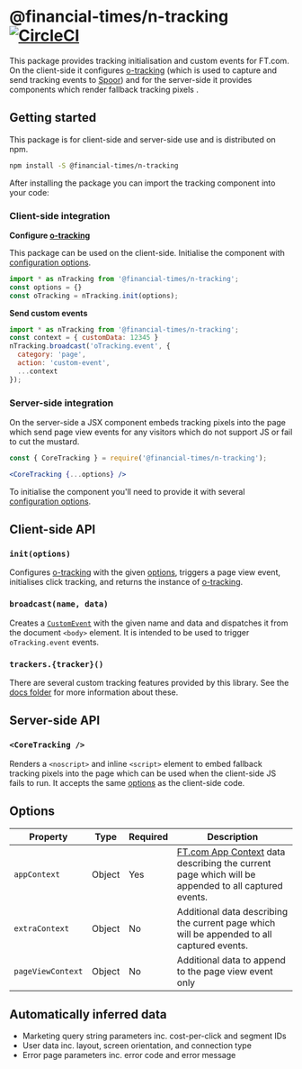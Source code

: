 # @financial-times/n-tracking [![CircleCI](https://circleci.com/gh/Financial-Times/n-tracking/tree/master.svg?style=svg)](https://circleci.com/gh/Financial-Times/n-tracking/tree/master)

This package provides tracking initialisation and custom events for FT.com. On the client-side it configures [o-tracking] (which is used to capture and send tracking events to [Spoor]) and for the server-side it provides components which render fallback tracking pixels .

[o-tracking]: https://github.com/Financial-Times/o-tracking
[Spoor]: https://spoor-docs.herokuapp.com/


## Getting started

This package is for client-side and server-side use and is distributed on npm.

```sh
npm install -S @financial-times/n-tracking
```

After installing the package you can import the tracking component into your code:

### Client-side integration

**Configure [o-tracking]**

This package can be used on the client-side. Initialise the component with [configuration options](#options).

```js
import * as nTracking from '@financial-times/n-tracking';
const options = {}
const oTracking = nTracking.init(options); 
```
 
**Send custom events**

```js
import * as nTracking from '@financial-times/n-tracking';
const context = { customData: 12345 }
nTracking.broadcast('oTracking.event', {
  category: 'page',
  action: 'custom-event',
  ...context
});
```

### Server-side integration

On the server-side a JSX component embeds tracking pixels into the page which send page view events for any visitors which do not support JS or fail to cut the mustard.

```jsx
const { CoreTracking } = require('@financial-times/n-tracking');

<CoreTracking {...options} />
```

To initialise the component you'll need to provide it with several [configuration options](#options).


## Client-side API

### `init(options)`

Configures [o-tracking] with the given [options](#options), triggers a page view event, initialises click tracking, and returns the instance of [o-tracking].

### `broadcast(name, data)`

Creates a [`CustomEvent`](https://developer.mozilla.org/en-US/docs/Web/API/CustomEvent) with the given name and data and dispatches it from the document `<body>` element. It is intended to be used to trigger `oTracking.event` events.

### `trackers.{tracker}()`

There are several custom tracking features provided by this library. See the [docs folder](./docs) for more information about these.


## Server-side API

### `<CoreTracking />`

Renders a `<noscript>` and inline `<script>` element to embed fallback tracking pixels into the page which can be used when the client-side JS fails to run. It accepts the same [options](#options) as the client-side code.


## Options

Property          | Type   | Required | Description
------------------|--------|----------|------------------------------------------------------------------
`appContext`      | Object | Yes      | [FT.com App Context] data describing the current page which will be appended to all captured events.
`extraContext`    | Object | No       | Additional data describing the current page which will be appended to all captured events.
`pageViewContext` | Object | No       | Additional data to append to the page view event only

[FT.com App Context]: https://github.com/Financial-Times/dotcom-page-kit/blob/master/packages/dotcom-server-app-context/schema.md


## Automatically inferred data

- Marketing query string parameters inc. cost-per-click and segment IDs
- User data inc. layout, screen orientation, and connection type
- Error page parameters inc. error code and error message
